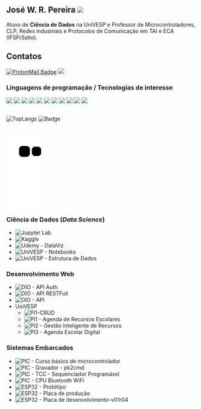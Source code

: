 ## José W. R. Pereira <img width="" src="https://icons.iconarchive.com/icons/google/noto-emoji-people-bodyparts/48/11972-vulcan-salute-light-skin-tone-icon.png" />

Aluno de **Ciência de Dados** na UniVESP e Professor de Microcontroladores, CLP, Redes Industriais e Protocolos de Comunicação em TAI e ECA (IFSP/Salto).


## Contatos
  [![ProtonMail Badge](https://img.shields.io/badge/ProtonMail-8B89CC?style=for-the-badge&logo=protonmail&logoColor=white)](mailto:josewrpereira@protonmail.com)
  [![](https://img.shields.io/badge/LinkedIn-0077B5?style=for-the-badge&logo=linkedin&logoColor=white)](https://www.linkedin.com/in/josewrpereira/)
  <!---[![](https://img.shields.io/badge/GitLab-330F63?style=for-the-badge&logo=gitlab&logoColor=white)](https://gitlab.com/JoseWRPereira)--->
  <!---![](https://img.shields.io/badge/YouTube-FF0000?style=for-the-badge&logo=youtube&logoColor=white)--->


### Linguagens de programação / Tecnologias de interesse
  ![](https://img.shields.io/badge/Pandas-FFFFFF?style=for-the-badge&logo=Pandas&logoColor=orange)
  ![](https://img.shields.io/badge/SciPy-00498C?style=for-the-badge&logo=SciPy&logoColor=white)
  ![](https://img.shields.io/badge/ScikitLearn-F99245?style=for-the-badge&logo=SciKitLearn&logoColor=black)
  ![](https://img.shields.io/badge/Python-3776AB?style=for-the-badge&logo=python&logoColor=white)
  ![](https://img.shields.io/badge/Linux-444444?style=for-the-badge&logo=Linux&logoColor=white)
  ![](https://img.shields.io/badge/C-00599C?style=for-the-badge&logo=c&logoColor=white)
  ![](https://img.shields.io/badge/C%2B%2B-0039CC?style=for-the-badge&logo=c%2B%2B&logoColor=white)
  ![](https://img.shields.io/badge/PostgreSQL-316192?style=for-the-badge&logo=postgresql&logoColor=white)
  ![](https://img.shields.io/badge/Flask-00C9CC?style=for-the-badge&logo=flask&logoColor=black)
  ![](https://img.shields.io/badge/rust-000000?style=for-the-badge&logo=rust&logoColor=orange)
  ![](https://img.shields.io/badge/awk-007733?style=for-the-badge&logo=awk&logoColor=green)
<!--   ![](https://img.shields.io/badge/JavaScript-FFFF00?style=for-the-badge&logo=JavaScript&logoColor=black) -->
  
##

  ![TopLangs](https://github-readme-stats.vercel.app/api/top-langs/?username=JoseWRPereira&layout=compact&langs_count=7&theme=blue-green)
  ![Badge](https://github-readme-stats.vercel.app/api?username=JoseWRPereira&theme=blue-green) 

##
  ![Snake animation](https://github.com/JoseWRPereira/JoseWRPereira/blob/output/github-contribution-grid-snake.svg)
 

### Ciência de Dados (*Data Science*)
* ![Jupyter Lab](https://github.com/JoseWRPereira/jupyter-lab)
* ![Kaggle](https://github.com/JoseWRPereira/kaggle_titanic)
* ![Udemy - DataViz](https://github.com/JoseWRPereira/udemy_python_visualizacaoDados)
* ![UniVESP - Notebooks](https://github.com/JoseWRPereira/notebooks)
* ![UniVESP - Estrutura de Dados](https://github.com/JoseWRPereira/univesp_estruturaDeDados)

### Desenvolvimento Web
* ![DIO - API Auth](https://github.com/JoseWRPereira/dio_API_httpauth_basic)
* ![DIO - API RESTFull](https://github.com/JoseWRPereira/dio_API_flaskRESTful)
* ![DIO - API](https://github.com/JoseWRPereira/dio_API_python_tarefas)
* UniVESP
  * ![PI1-CRUD](https://github.com/JoseWRPereira/pi1-GestaoInteligenteRecursos)
  * ![PI1 - Agenda de Recursos Escolares](https://github.com/JoseWRPereira/appAgendei_pi1)
  * ![PI2 - Gestão Inteligente de Recursos](https://github.com/JoseWRPereira/integrador)
  * ![PI3 - Agenda Escolar Digital](https://github.com/JoseWRPereira/univesp_comp_pi3)

### Sistemas Embarcados 
<!---
<div style="display: inline_block"><br>
<img align="center" alt="C" height="30" width="50" src="https://cdn.jsdelivr.net/gh/devicons/devicon/icons/embeddedc/embeddedc-original.svg">
</div> 
--->

* ![PIC - Curso básico de microcontrolador](https://github.com/JoseWRPereira/curso_uc_basico_PIC)
* ![PIC - Gravador - pk2cmd](https://github.com/JoseWRPereira/pk2cmd)
* ![PIC - TCC - Sequenciador Programável](https://github.com/JoseWRPereira/sequenciadorProgramavel)
* ![PIC - CPU Bluetooth WiFi](https://github.com/JoseWRPereira/cpu_bt_wifi_pci)
* ![ESP32 - Protótipo](https://github.com/JoseWRPereira/esp32_io-ihm-prototipo)
* ![ESP32 - Placa de produção](https://github.com/JoseWRPereira/esp32_io_ihm)
* ![ESP32 - Placa de desenvolvimento-v01r04](https://github.com/JoseWRPereira/esp32devboard_v01r04)




